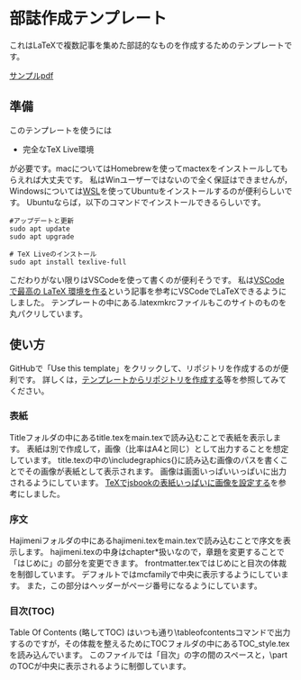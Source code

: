 # 部誌作成テンプレート
これはLaTeXで複数記事を集めた部誌的なものを作成するためのテンプレートです。

[サンプルpdf](out/main.pdf)

## 準備
このテンプレートを使うには
- 完全なTeX Live環境


が必要です。macについてはHomebrewを使ってmactexをインストールしてもらえれば大丈夫です。
私はWinユーザーではないので全く保証はできませんが，Windowsについては[WSL](https://learn.microsoft.com/ja-jp/windows/wsl/install)を使ってUbuntuをインストールするのが便利らしいです。
Ubuntuならば，以下のコマンドでインストールできるらしいです。
```
#アップデートと更新
sudo apt update
sudo apt upgrade

# TeX Liveのインストール
sudo apt install texlive-full
```

こだわりがない限りはVSCodeを使って書くのが便利そうです。
私は[VSCode で最高の LaTeX 環境を作る](https://qiita.com/rainbartown/items/d7718f12d71e688f3573)という記事を参考にVSCodeでLaTeXできるようにしました。
テンプレートの中にある.latexmkrcファイルもこのサイトのものを丸パクリしています。

## 使い方
GitHubで「Use this template」をクリックして、リポジトリを作成するのが便利です。
詳しくは，[テンプレートからリポジトリを作成する](https://docs.github.com/ja/repositories/creating-and-managing-repositories/creating-a-repository-from-a-template)等を参照してみてください。

### 表紙
Titleフォルダの中にあるtitle.texをmain.texで読み込むことで表紙を表示します。
表紙は別で作成して，画像（比率はA4と同じ）として出力することを想定しています。
title.texの中の\includegraphics{}に読み込む画像のパスを書くことでその画像が表紙として表示されます。
画像は画面いっぱいいっぱいに出力されるようにしています。
[TeXでjsbookの表紙いっぱいに画像を設定する](https://qiita.com/gatosyocora/items/396d11b94d9201c61094)を参考にしました。

### 序文
Hajimeniフォルダの中にあるhajimeni.texをmain.texで読み込むことで序文を表示します。
hajimeni.texの中身はchapter*扱いなので，章題を変更することで「はじめに」の部分を変更できます。
frontmatter.texではじめにと目次の体裁を制御しています。
デフォルトではmcfamilyで中央に表示するようにしています。
また，この部分はヘッダーがページ番号になるようにしています。

### 目次(TOC)
Table Of Contents (略してTOC) はいつも通り\tableofcontentsコマンドで出力するのですが，その体裁を整えるためにTOCフォルダの中にあるTOC_style.texを読み込んでいます。
このファイルでは「目次」の字の間のスペースと，\partのTOCが中央に表示されるように制御しています。







